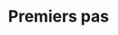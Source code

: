 ---
layout: page.njk
tags: page
key: getting-started_fr
title: Premiers pas
parent: design-system_fr
order: 10
availablelanguages: 
    - de
    - en
---